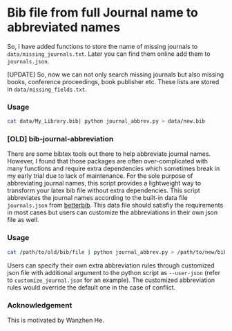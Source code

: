 # Bib file from full Journal name to abbreviated names
So, I have added functions to store the name of missing journals to `data/missing_journals.txt`. Later you can find them online add them to `journals.json`.

[UPDATE] So, now we can not only search missing journals but also missing books, conference proceedings, book publisher etc. These lists are stored in `data/missing_fields.txt`.

### Usage

```sh
cat data/My_Library.bib| python journal_abbrev.py > data/new.bib
```

### [OLD] bib-journal-abbreviation
There are some bibtex tools out there to help abbreviate journal names. However, I found that those packages are often over-complicated with many functions and require extra dependencies which sometimes break in my early trial due to lack of maintenance. For the sole purpose of abbreviating journal names, this script provides a lightweight way to transform your latex bib file without extra dependencies. This script abbreviates the journal names according to the built-in data file `journals.json` from [betterbib](https://github.com/nschloe/betterbib). This data file should satisfiy the requirements in most cases but users can customize the abbreviations in their own json file as well. 



### Usage

```bash
cat /path/to/old/bib/file | python journal_abbrev.py > /path/to/new/bib/file
```

Users can specify their own extra abbreviation rules through customized json file with additional argument to the python script as `--user-json` (refer to `customize_journal.json` for an example). The customized abbreviation rules would override the default one in the case of conflict.

### Acknowledgement
This is motivated by Wanzhen He.
